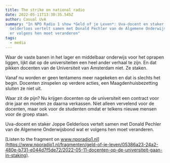 ```yaml
---
title: The strike on national radio
date: 2022-05-11T13:30:35.545Z
author: Casual UvA
summary: "In NPO Radio 1 show *Geld of je Leven*: Uva-docent en staker Joppe
  Gelderloos vertelt samen met Donald Pechler van de Algemene Onderwijsbond wat
  er volgens hen moet veranderen"
tags:
  - media
---
```

Waar de vaste banen in het lager en middelbaar onderwijs voor het oprapen liggen, lijkt dat op de universiteiten een heel ander verhaal te zijn. En dat pikken docenten van de Universiteit van Amsterdam niet. Ze staken.
 

Vanaf nu worden er geen tentamens meer nagekeken en dat is slechts het begin. Docenten zinspelen op verdere acties, een Maagdenhuisbezetting sluiten ze niet uit. 


Waar zit de pijn? Nu krijgen docenten op de universiteit een contract voor drie jaar en moeten ze daarna verkassen. Niet alleen vervelend voor de docenten, maar ook voor de studenten omdat er telkens nieuwe mensen voor de groep staan.



Uva-docent en staker Joppe Gelderloos vertelt samen met Donald Pechler van de Algemene Onderwijsbond wat er volgens hen moet veranderen.

[Listen to the fragment on www.nporadio1.nl](https://www.nporadio1.nl/fragmenten/geld-of-je-leven/05386a23-24a2-480e-b731-e044d7f5de72/2022-05-11-docenten-op-de-universiteit-gaan-in-staking).